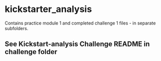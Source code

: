 # kickstarter_analysis
Contains practice module 1 and completed challenge 1 files - in separate subfolders.
## See Kickstart-analysis Challenge README in challenge folder
